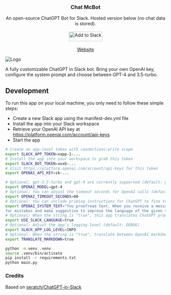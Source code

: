 <!-- PROJECT LOGO -->
<p align="center">
  

  <h3 align="center">Chat McBot</h3>

  <p align="center">
    An open-source ChatGPT Bot for Slack. Hosted version below (no chat data is stored).
    <br />
    <br />
    <a href="https://get.mcbot.chat"><img alt="Add to Slack" height="30" width="105" src="https://platform.slack-edge.com/img/add_to_slack.png"  /></a>
    <br />
    <br />
    <a href="https://mcbot.chat">Website</a>
  </p>
</p>

<img src="https://www.mcbot.chat/assets/example-slack.png" alt="Logo">


A fully customizable ChatGPT in Slack bot. Bring your own OpenAI key, configure the system prompt and choose between GPT-4 and 3.5-turbo.



## Development


To run this app on your local machine, you only need to follow these simple steps:

* Create a new Slack app using the manifest-dev.yml file
* Install the app into your Slack workspace
* Retrieve your OpenAI API key at https://platform.openai.com/account/api-keys
* Start the app

```bash
# Create an app-level token with connections:write scope
export SLACK_APP_TOKEN=xapp-1-...
# Install the app into your workspace to grab this token
export SLACK_BOT_TOKEN=xoxb-...
# Visit https://platform.openai.com/account/api-keys for this token
export OPENAI_API_KEY=sk-...

# Optional: gpt-3.5-turbo and gpt-4 are currently supported (default: gpt-3.5-turbo)
export OPENAI_MODEL=gpt-4
# Optional: You can adjust the timeout seconds for OpenAI calls (default: 30)
export OPENAI_TIMEOUT_SECONDS=60
# Optional: You can include priming instructions for ChatGPT to fine tune the bot purpose
export OPENAI_SYSTEM_TEXT="You proofread text. When you receive a message, you will check
for mistakes and make suggestion to improve the language of the given text"
# Optional: When the string is "true", this app translates ChatGPT prompts into a user's preferred language (default: true)
export USE_SLACK_LANGUAGE=true
# Optional: Adjust the app's logging level (default: DEBUG)
export SLACK_APP_LOG_LEVEL=INFO
# Optional: When the string is "true", translate between OpenAI markdown and Slack mrkdwn format (default: false)
export TRANSLATE_MARKDOWN=true

python -m venv .venv
source .venv/bin/activate
pip install -r requirements.txt
python main.py
```

### Credits

Based on [seratch/ChatGPT-in-Slack](/https://github.com/seratch/ChatGPT-in-Slack)

